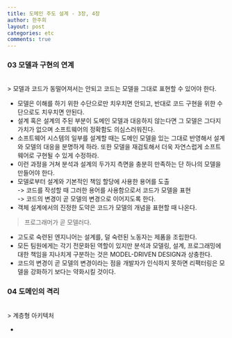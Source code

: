 ```yaml
---
title: 도메인 주도 설계 - 3장, 4장
author: 한주희
layout: post
categories: etc
comments: true
---
```

### 03 모델과 구현의 연계
<br>
> 모델과 코드가 동떨어져서는 안되고 코드는 모델을 그대로 표현할 수 있어야 한다.

* 모델은 이해를 하기 위한 수단으로만 치우치면 안되고, 반대로 코드 구현을 위한 수단으로도 치우치면 안된다.
* 설계 혹은 설계의 주된 부분이 도메인 모델과 대응하지 않는다면 그 모델은 그다지 가치가 없으며
소프트웨어의 정확함도 의심스러워진다.
* 소프트웨어 시스템의 일부를 설계할 때는 도메인 모델을 있는 그대로 반영해서 설계와 모델의 대응을
분명하게 하라. 또한 모델을 재검토해서 더욱 자연스럽게 소프트웨어로 구현될 수 있게 수정하라.
* 이런 과정을 거쳐 분석과 설계의 두가지 측면을 충분히 만족하는 단 하나의 모델을 만들어야 한다.
* 모델로부터 설계와 기본적인 책임 할당에 사용한 용어를 도출
<br>-> 코드를 작성할 때 그러한 용어를 사용함으로서 코드가 모델을 표현
<br>-> 코드의 변경이 곧 모델의 변경으로 이어지도록 한다.
* 객체 설계에서의 진정한 도약은 코드가 모델의 개념을 표현할 때 나온다.

> 프로그래머가 곧 모델러다.

* 고도로 숙련된 엔지니어는 설계를, 덜 숙련된 노동자는 제품을 조립한다.
* 모든 팀원에게는 각기 전문화된 역할이 있지만 분석과 모델링, 설계, 프로그래밍에 대한 책임을
지나치게 구분하는 것은 MODEL-DRIVEN DESIGN과 상충한다.
* 코드의 변경이 곧 모델의 변경이라는 점을 개발자가 인식하지 못하면 리팩터링은 모델을 강화하기 보다는 약화시킬 것이다.

### 04 도메인의 격리
<br>
> 계층형 아키텍처

*
